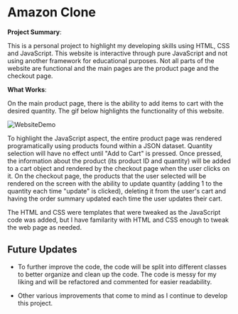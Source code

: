 # Amazon Clone

**Project Summary**:

This is a personal project to highlight my developing skills using HTML, CSS and JavaScript. This website is interactive through pure JavaScript and not using another framework for educational purposes. Not all parts of the website are functional and the main pages are the product page and the checkout page.

**What Works**:

On the main product page, there is the ability to add items to cart with the desired quantity. The gif below highlights the functionality of this website.

![WebsiteDemo](./images/readme/Demo.gif)

To highlight the JavaScript aspect, the entire product page was rendered programatically using products found within a JSON dataset. Quantity selection will have no effect until "Add to Cart" is pressed. Once pressed, the information about the product (its product ID and quantity) will be added to a cart object and rendered by the checkout page when the user clicks on it. On the checkout page, the products that the user selected will be rendered on the screen with the ability to update quantity (adding 1 to the quantity each time "update" is clicked), deleting it from the user's cart and having the order summary updated each time the user updates their cart.

The HTML and CSS were templates that were tweaked as the JavaScript code was added, but I have familarity with HTML and CSS enough to tweak the web page as needed.

## Future Updates

- To further improve the code, the code will be split into different classes to better organize and clean up the code. The code is messy for my liking and will be refactored and commented for easier readability.

- Other various improvements that come to mind as I continue to develop this project.
